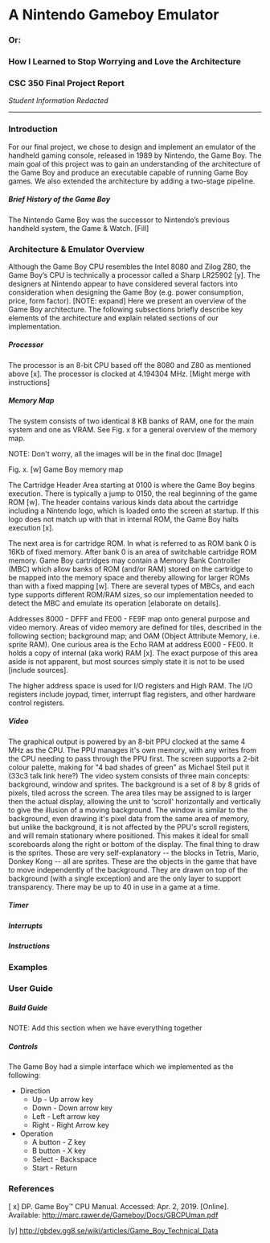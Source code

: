 # A Nintendo Gameboy Emulator
### Or:
### How I Learned to Stop Worrying and Love the Architecture

### CSC 350 Final Project Report

*Student Information Redacted*

***

### Introduction
For our final project, we chose to design and implement an emulator of the handheld gaming console, released in 1989 by Nintendo, the Game Boy. The main goal of this project was to gain an understanding of the architecture of the Game Boy and produce an executable capable of running Game Boy games. We also extended the architecture by adding a two-stage pipeline.


##### Brief History of the Game Boy
The Nintendo Game Boy was the successor to Nintendo’s previous handheld system, the Game & Watch. [Fill]

### Architecture & Emulator Overview
Although the Game Boy CPU resembles the Intel 8080 and Zilog Z80, the Game Boy’s CPU is technically a processor called a Sharp LR25902 [y]. The designers at Nintendo appear to have considered several factors into consideration when designing the Game Boy (e.g. power consumption, price, form factor). [NOTE: expand] Here we present an overview of the Game Boy architecture. The following subsections briefly describe key elements of the architecture and explain related sections of our implementation.

##### Processor
The processor is an 8-bit CPU based off the 8080 and Z80 as mentioned above [x]. The processor is clocked at 4.194304 MHz. [Might merge with instructions]

##### Memory Map
The system consists of two identical 8 KB banks of RAM, one for the main system and one as VRAM. See Fig. x for a general overview of the memory map.

NOTE: Don't worry, all the images will be in the final doc
[Image]

Fig. x. [w] Game Boy memory map

The Cartridge Header Area starting at 0100 is where the Game Boy begins execution. There is typically a jump to 0150, the real beginning of the game ROM [w]. The header contains various kinds data about the cartridge including a Nintendo logo, which is loaded onto the screen at startup. If this logo does not match up with that in internal ROM, the Game Boy halts execution [x].

The next area is for cartridge ROM. In what is referred to as ROM bank 0 is 16Kb of fixed memory. After bank 0 is an area of switchable cartridge ROM memory. Game Boy cartridges may contain a Memory Bank Controller (MBC) which allow banks of ROM (and/or RAM) stored on the cartridge to be mapped into the memory space and thereby allowing for larger ROMs than with a fixed mapping [w]. There are several types of MBCs, and each type supports different ROM/RAM sizes, so our implementation needed to detect the MBC and emulate its operation [elaborate on details].

Addresses 8000 - DFFF and FE00 - FE9F map onto general purpose and video memory. Areas of video memory are defined for tiles, described in the following section; background map; and OAM (Object Attribute Memory, i.e. sprite RAM). One curious area is the Echo RAM at address E000 - FE00. It holds a copy of internal (aka work) RAM [x]. The exact purpose of this area aside is not apparent, but most sources simply state it is not to be used [include sources].

The higher address space is used for I/O registers and High RAM. The I/O registers include joypad, timer, interrupt flag registers, and other hardware control registers.

##### Video
The graphical output is powered by an 8-bit PPU clocked at the same 4 MHz as the CPU. The PPU manages it's own memory, with any writes from the CPU needing to pass through the PPU first. The screen supports a 2-bit colour palette, making for "4 bad shades of green" as Michael Steil put it (33c3 talk link here?)
The video system consists of three main concepts: background, window and sprites. The background is a set of 8 by 8 grids of pixels, tiled across the screen. The area tiles may be assigned to is larger then the actual display, allowing the unit to 'scroll' horizontally and vertically to give the illusion of a moving background. The window is similar to the background, even drawing it's pixel data from the same area of memory, but unlike the background, it is not affected by the PPU's scroll registers, and will remain stationary where positioned. This makes it ideal for small scoreboards along the right or bottom of the display. The final thing to draw is the sprites. These are very self-explanatory -- the blocks in Tetris, Mario, Donkey Kong -- all are sprites. These are the objects in the game that have to move independently of the background. They are drawn on top of the background (with a single exception) and are the only layer to support transparency. There may be up to 40 in use in a game at a time.

##### Timer

##### Interrupts

##### Instructions

### Examples

### User Guide
##### Build Guide
NOTE: Add this section when we have everything together

##### Controls
The Game Boy had a simple interface which we implemented as the following:
- Direction
    - Up - Up arrow key
    - Down - Down arrow key
    - Left - Left arrow key
    - Right - Right Arrow key
- Operation
    - A button - Z key
    - B button - X key
    - Select - Backspace
    - Start - Return

### References
[ x]	DP. Game Boy™ CPU Manual. Accessed: Apr. 2, 2019. [Online]. Available: http://marc.rawer.de/Gameboy/Docs/GBCPUman.pdf

[y]	http://gbdev.gg8.se/wiki/articles/Game_Boy_Technical_Data






